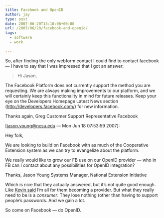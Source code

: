 ```yaml
---
title: Facebook and OpenID
author: jay
type: post
date: 2007-06-20T13:10:08+00:00
url: /2007/06/20/facebook-and-openid/
tags:
  - software
  - work

---
```

So, after finding the only webform contact I could find to contact facebook — I have to say that I was impressed that I got an answer:

> Hi Jason,

The Facebook Platform does not currently support the method you are requesting. We are always making improvements to our platform, and we will certainly keep this functionality in mind for future releases. Keep your eye on the Developers Homepage Latest News section (http://developers.facebook.com/) for new information.

Thanks again, Greg Customer Support Representative Facebook

[jason.young@ncsu.edu — Mon Jun 18 07:53:59 2007]:

Hey folk,

We are looking to build on Facebook with as much of the Cooperative Extension system as we can try to evangelize about the platform.

We really would like to grow our FB use on our OpenID provider — who in FB can I contact about any possibilities for OpenID integration?

Thanks, Jason Young Systems Manager, National Extension Initiative

Which is nice that they actually answered, but it’s not quite good enough. Like [Kevin said][1] I’m all for them becoming a provider. But what they really need to be is a _consumer_. They lose nothing (other than having to support people’s passwords. And we gain a lot.

So come on Facebook — do OpenID.

 [1]: http://blog.k1v1n.com/2007/06/facebook-and-openid.html